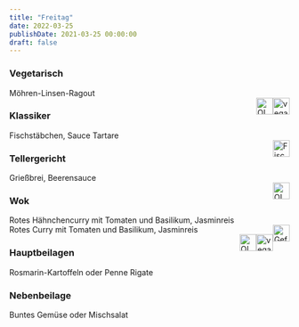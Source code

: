 ```yaml
---
title: "Freitag"
date: 2022-03-25
publishDate: 2021-03-25 00:00:00
draft: false
---
```

### Vegetarisch  
<div class="flex-container">
<div>Möhren-Linsen-Ragout</div><div margin-left="auto"><img loading="lazy" src="../images/vegan.png" style="float:right;" alt="vegan.png" height=30px><img loading="lazy" src="../images/OLV.png" style="float:right;" alt="OLV.png" height=30px></div></div>

### Klassiker  
<div class="flex-container">
<div>Fischstäbchen, Sauce Tartare</div><div margin-left="auto"><img loading="lazy" src="../images/Fisch.png" style="float:right;" alt="Fisch.png" height=30px></div></div>

### Tellergericht  
<div class="flex-container">
<div>Grießbrei, Beerensauce</div><div margin-left="auto"><img loading="lazy" src="../images/OLV.png" style="float:right;" alt="OLV.png" height=30px></div></div>

### Wok  
<div class="flex-container">
<div>Rotes Hähnchencurry mit Tomaten und Basilikum, Jasminreis</div><div margin-left="auto"><img loading="lazy" src="../images/Geflügel.png" style="float:right;" alt="Geflügel.png" height=30px></div></div><div class="flex-container">
<div>Rotes Curry mit Tomaten und Basilikum, Jasminreis</div><div margin-left="auto"><img loading="lazy" src="../images/vegan.png" style="float:right;" alt="vegan.png" height=30px><img loading="lazy" src="../images/OLV.png" style="float:right;" alt="OLV.png" height=30px></div></div>

### Hauptbeilagen  
<div class="flex-container">
<div>Rosmarin-Kartoffeln oder Penne Rigate </div><div margin-left="auto"></div></div>

### Nebenbeilage  
<div class="flex-container">
<div>Buntes Gemüse oder Mischsalat </div><div margin-left="auto"></div></div>

